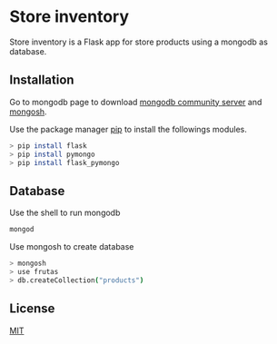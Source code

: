 # Store inventory

Store inventory is a Flask app for store products using a mongodb as database.

## Installation

Go to mongodb page to download [mongodb community server](https://www.mongodb.com/try/download/community) and [mongosh](https://www.mongodb.com/try/download/atlascli).

Use the package manager [pip](https://pip.pypa.io/en/stable/) to install the followings modules.

```bash
> pip install flask
> pip install pymongo
> pip install flask_pymongo
```
## Database
Use the shell to run mongodb
```bash
mongod
```
Use mongosh to create database
```bash
> mongosh
> use frutas
> db.createCollection("products")
```
## License

[MIT](https://choosealicense.com/licenses/mit/)